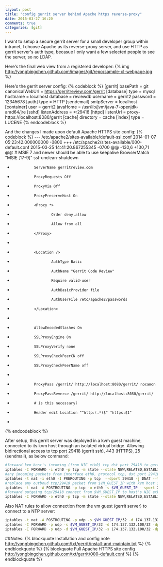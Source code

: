```yaml
---
layout: post
title: "config gerrit server behind Apache https reverse-proxy"
date: 2015-03-27 16:20
comments: true
categories: [git]
---
```


I want to setup a secure gerrit server for a small developer group within intranet, I choose Apache as its reverse-proxy server, and use HTTP as gerrit server's auth type, becasue I only want a few selected people to see the server, so no LDAP.

Here's the final web view from a registered developer:
{% img http://yongbingchen.github.com/images/git/repo/sample-cl-webpage.jpg  %}

Here's the gerrit server config:
{% codeblock %}
[gerrit]
	basePath = git
	canonicalWebUrl = https://gerritreview.com/gerrit
[database]
	type = mysql
	hostname = localhost
	database = reviewdb
	username = gerrit2
	password = 12345678
[auth]
	type = HTTP
[sendemail]
	smtpServer = localhost
[container]
	user = gerrit2
	javaHome = /usr/lib/jvm/java-7-openjdk-amd64/jre
[sshd]
	listenAddress = *:29418
[httpd]
	listenUrl = proxy-https://localhost:8080/gerrit
[cache]
	directory = cache
[index]
	type = LUCENE
{% endcodeblock %}

And the changes I made upon default Apache HTTPS site config:
{% codeblock %}
--- /etc/apache2/sites-available/default-ssl.conf	2014-01-07 05:23:42.000000000 -0800
+++ /etc/apache2/sites-available/000-default.conf	2015-03-25 14:41:20.867255345 -0700
@@ -130,6 +130,71 @@
 		# MSIE 7 and newer should be able to use keepalive
 		BrowserMatch "MSIE [17-9]" ssl-unclean-shutdown
 
+               ServerName gerritreview.com
+               ProxyRequests Off
+               ProxyVia Off
+               ProxyPreserveHost On
+               <Proxy *>
+                       Order deny,allow
+                       Allow from all
+               </Proxy>
+ 
+               <Location />
+                       AuthType Basic
+                       AuthName "Gerrit Code Review"
+                       Require valid-user
+                       AuthBasicProvider file
+                       AuthUserFile /etc/apache2/passwords
+               </Location>
+
+               AllowEncodedSlashes On
+               SSLProxyEngine On
+               SSLProxyVerify none
+               SSLProxyCheckPeerCN off
+               SSLProxyCheckPeerName off
+ 
+               ProxyPass /gerrit/ http://localhost:8080/gerrit/ nocanon
+               ProxyPassReverse /gerrit/ http://localhost:8080/gerrit/
+               # is this necessary?	
+               Header edit Location "^http:(.*)$" "https:$1"
+
 	</VirtualHost>
 </IfModule>
{% endcodeblock %}

After setup, this gerrit server was deployed in a kvm guest machine, connected to its kvm host through an isolated virtual bridge.  Allowing bidirectional access to tcp port 29418 (gerrit ssh), 443 (HTTPS), 25 (sendmail), as below command:
```sh
#forward kvm host's incoming (from NIC eth0) tcp dst port 29418 to gerrit server vm.  
iptables -I FORWARD -i eth0 -p tcp -m state --state NEW,RELATED,ESTABLISHED -m tcp -d $VM_GUEST_IP/32 -dport 29418 -j ACCEPT 
#any incoming packets from interface eth0, protocol tcp, dst port 29418 will be applied DNAT function (replace the dst addr from kvm host to $VM_GUEST_IP)
iptables -t nat -i eth0 -I PREROUTING -p tcp  --dport 29418 -j DNAT --to $VM_GUEST_IP:29418 
#replace any outboud tcp/29418 packet from $VM_GUEST_IP with kvm host's addr, and push to host's NIC eth0
iptables -t nat -A POSTROUTING -p tcp -o eth0 -s $VM_GUEST_IP --sport 29418 -j MASQUERADE 
#forward outgoing tcp/29418 connect from $VM_GUEST_IP to host's NIC eth0
iptables -I FORWARD -o eth0 -p tcp -m state --state NEW,RELATED,ESTABLISHED -m tcp -s $VM_GUEST_IP --sport 29418 -j ACCEPT 
```

Also NAT rules to allow connection from the vm guest (gerrit server) to connect to a NTP server:
```sh
iptables -t nat -A POSTROUTING -p udp -s $VM_GUEST_IP/32 -d 174.137.132.100 -dport 123 -j MASQUERADE
iptables -I FORWARD -p udp -s $VM_GUEST_IP/32 -d 174.137.132.100/32 -dport 123 -j ACCEPT
iptables -I FORWARD -p udp -d $VM_GUEST_IP/32 -s 174.137.132.100/32 -dport 123 -j ACCEPT
```
##Notes:
{% blockquote Installation and config note http://yongbingchen.github.com/txt/gerrit/install-and-maintain.txt %} {% endblockquote %}
{% blockquote Full Apache HTTPS site config http://yongbingchen.github.com/txt/gerrit/000-default.conf %} {% endblockquote %}


